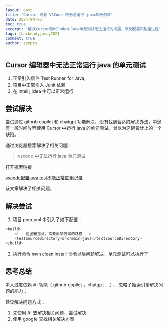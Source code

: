 ```yaml
---
layout: post
title: "Cursor 或者 VSCode 中无法运行 java单元测试"
date: 2024-04-03
toc: true
excerpt: "解决Cursor和VSCode中Java单元测试无法运行的问题，涉及配置和构建过程"
tags: [backend,java,IDE]
comment: true
author: zempty
---
```


## Cursor 编辑器中无法正常运行 java 的单元测试

1. 正常引入插件 Test Runner for Java;
2. 项目中正常引入 Junit 依赖
3. 在 Intellij idea 中可以正常运行

## 尝试解决

尝试通过 github copilot 和 chatgpt 功能解决，没有找到合适的解决办法，中途有一段时间放弃使用 Cursor 中运行 java 的单元测试，曾以为这是设计上的一个缺陷。

通过浏览器搜索解决了相关问题：

> vscode 中无法运行 java 单元测试

打开搜索链接 

[ vscode配置java test不能正常使用记录 ][1]

该文章解决了相关问题。

## 解决尝试

1. 项目 pom.xml 中引入了如下配置：

```java
<build>
    <!-- 这里是重点，需要添加测试的路径 -->
    <testSourceDirectory>src/main/java</testSourceDirectory>
</build>
```


2. 执行命令 mvn clean install 命令以后问题解决，单元测试可以执行了

## 思考总结

本人过度依赖 AI 功能（ github copilot ，chatgpt ….) ， 忽略了搜索引擎解决问题的能力；

建议解决问题方式：

1. 先使用 AI 去解决相关问题，尝试解决
2. 使用 google 查找相关解决方案


[1]:	https://blog.csdn.net/tianlangstudio/article/details/111872119